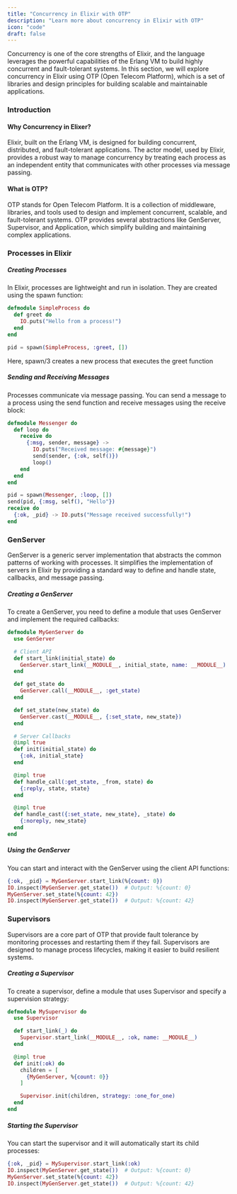 ```yaml
---
title: "Concurrency in Elixir with OTP"
description: "Learn more about concurrency in Elixir with OTP"
icon: "code"
draft: false
---
```


Concurrency is one of the core strengths of Elixir, and the language leverages the powerful capabilities of the Erlang VM to build highly concurrent and fault-tolerant systems. In this section, we will explore concurrency in Elixir using OTP (Open Telecom Platform), which is a set of libraries and design principles for building scalable and maintainable applications.

### Introduction

#### Why Concurrency in Elixer?
Elixir, built on the Erlang VM, is designed for building concurrent, distributed, and fault-tolerant applications. The actor model, used by Elixir, provides a robust way to manage concurrency by treating each process as an independent entity that communicates with other processes via message passing.

#### What is OTP?
OTP stands for Open Telecom Platform. It is a collection of middleware, libraries, and tools used to design and implement concurrent, scalable, and fault-tolerant systems. OTP provides several abstractions like GenServer, Supervisor, and Application, which simplify building and maintaining complex applications.

### Processes in Elixir

##### Creating Processes
In Elixir, processes are lightweight and run in isolation. They are created using the spawn function:
```elixir
defmodule SimpleProcess do
  def greet do
    IO.puts("Hello from a process!")
  end
end

pid = spawn(SimpleProcess, :greet, [])
```
Here, spawn/3 creates a new process that executes the greet function

##### Sending and Receiving Messages
Processes communicate via message passing. You can send a message to a process using the send function and receive messages using the receive block:

```elixir
defmodule Messenger do
  def loop do
    receive do
      {:msg, sender, message} ->
        IO.puts("Received message: #{message}")
        send(sender, {:ok, self()})
        loop()
    end
  end
end

pid = spawn(Messenger, :loop, [])
send(pid, {:msg, self(), "Hello"})
receive do
  {:ok, _pid} -> IO.puts("Message received successfully!")
end
```

### GenServer
GenServer is a generic server implementation that abstracts the common patterns of working with processes. It simplifies the implementation of servers in Elixir by providing a standard way to define and handle state, callbacks, and message passing.

##### Creating a GenServer
To create a GenServer, you need to define a module that uses GenServer and implement the required callbacks:
```elixir
defmodule MyGenServer do
  use GenServer

  # Client API
  def start_link(initial_state) do
    GenServer.start_link(__MODULE__, initial_state, name: __MODULE__)
  end

  def get_state do
    GenServer.call(__MODULE__, :get_state)
  end

  def set_state(new_state) do
    GenServer.cast(__MODULE__, {:set_state, new_state})
  end

  # Server Callbacks
  @impl true
  def init(initial_state) do
    {:ok, initial_state}
  end

  @impl true
  def handle_call(:get_state, _from, state) do
    {:reply, state, state}
  end

  @impl true
  def handle_cast({:set_state, new_state}, _state) do
    {:noreply, new_state}
  end
end
```
##### Using the GenServer
You can start and interact with the GenServer using the client API functions: 
```elixir
{:ok, _pid} = MyGenServer.start_link(%{count: 0})
IO.inspect(MyGenServer.get_state())  # Output: %{count: 0}
MyGenServer.set_state(%{count: 42})
IO.inspect(MyGenServer.get_state())  # Output: %{count: 42}
```

### Supervisors

Supervisors are a core part of OTP that provide fault tolerance by monitoring processes and restarting them if they fail. Supervisors are designed to manage process lifecycles, making it easier to build resilient systems.

##### Creating a Supervisor
To create a supervisor, define a module that uses Supervisor and specify a supervision strategy:
```elixir
defmodule MySupervisor do
  use Supervisor

  def start_link(_) do
    Supervisor.start_link(__MODULE__, :ok, name: __MODULE__)
  end

  @impl true
  def init(:ok) do
    children = [
      {MyGenServer, %{count: 0}}
    ]

    Supervisor.init(children, strategy: :one_for_one)
  end
end
```

##### Starting the Supervisor
You can start the supervisor and it will automatically start its child processes:

```elixir
{:ok, _pid} = MySupervisor.start_link(:ok)
IO.inspect(MyGenServer.get_state())  # Output: %{count: 0}
MyGenServer.set_state(%{count: 42})
IO.inspect(MyGenServer.get_state())  # Output: %{count: 42}
```
